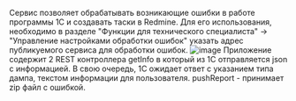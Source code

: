Сервис позволяет обрабатывать возникающие ошибки в работе программы 1С и создавать таски в Redmine.
Для его использования, необходимо в разделе "Функции для технического специалиста" -> "Управление настройками обработки ошибок" указать адрес публикуемого сервиса для обработки ошибок.
![image](https://github.com/se-timofeev/stableWork/assets/100536336/19802bf6-eb4a-4f46-842f-3e66f148ced7)
Приложение содержит 2 REST контроллера 
getInfo в который из 1C отправляется  json с информацией. В свою очередь, 1С ожидает ответ с указанием типа дампа, текстом информации для пользователя.
pushReport - принимает zip файл с ошибкой.

